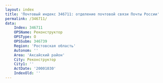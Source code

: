 ```yaml
---
layout: index
title: 'Почтовый индекс 346711: отделение почтовой связи Почты России'
permalink: /346711/
data:
    Index: 346711
    OPSName: Реконструктор
    OPSType: О
    OPSSubm: 346739
    Region: 'Ростовская область'
    Autonom: ''
    Area: 'Аксайский район'
    City: Реконструктор
    City1: ''
    ActDate: '20001030'
    IndexOld: ''
---
```

